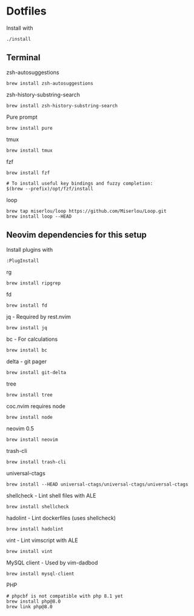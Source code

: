 # Dotfiles

Install with

	./install

## Terminal

zsh-autosuggestions

	brew install zsh-autosuggestions

zsh-history-substring-search

	brew install zsh-history-substring-search

Pure prompt

	brew install pure

tmux

	brew install tmux

fzf

	brew install fzf

	# To install useful key bindings and fuzzy completion:
	$(brew --prefix)/opt/fzf/install

loop

	brew tap miserlou/loop https://github.com/Miserlou/Loop.git
	brew install loop --HEAD

## Neovim dependencies for this setup

Install plugins with

	:PlugInstall

rg

	brew install ripgrep

fd

	brew install fd

jq - Required by rest.nvim

	brew install jq

bc - For calculations

	brew install bc

delta - git pager

	brew install git-delta

tree

	brew install tree

coc.nvim requires node

	brew install node

neovim 0.5

	brew install neovim

trash-cli

	brew install trash-cli

universal-ctags

	brew install --HEAD universal-ctags/universal-ctags/universal-ctags

shellcheck - Lint shell files with ALE

	brew install shellcheck

hadolint - Lint dockerfiles (uses shellcheck)

	brew install hadolint

vint - Lint vimscript with ALE

	brew install vint

MySQL client - Used by vim-dadbod

	brew install mysql-client

PHP

	# phpcbf is not compatible with php 8.1 yet
	brew install php@8.0
	brew link php@8.0
